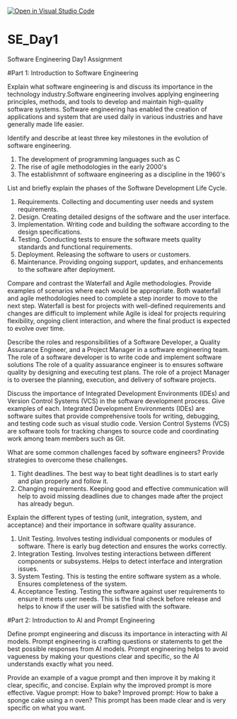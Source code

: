 [![Open in Visual Studio Code](https://classroom.github.com/assets/open-in-vscode-2e0aaae1b6195c2367325f4f02e2d04e9abb55f0b24a779b69b11b9e10269abc.svg)](https://classroom.github.com/online_ide?assignment_repo_id=15570538&assignment_repo_type=AssignmentRepo)
# SE_Day1
Software Engineering Day1 Assignment

#Part 1: Introduction to Software Engineering

Explain what software engineering is and discuss its importance in the technology industry.Software engineering involves applying engineering principles, methods, and tools to develop and maintain high-quality software systems. Software engineering has enabled the creation of applications and system that are used daily in various industries and have generally made life easier.


Identify and describe at least three key milestones in the evolution of software engineering.
1. The development of programming languages such as C
2. The rise of agile methodologies in the early 2000's
3. The establishmnt of softwaare engineering as a discipline in the 1960's


List and briefly explain the phases of the Software Development Life Cycle.
1. Requirements. Collecting and documenting user needs and system requirements.
2. Design. Creating detailed designs of the software and the user interface.
3. Implementation. Writing code and building the software according to the design specifications.
4. Testing. Conducting tests to ensure the software meets quality standards and functional requirements.
5. Deployment. Releasing the software to users or customers.
6. Maintenance. Providing ongoing support, updates, and enhancements to the software after deployment.


Compare and contrast the Waterfall and Agile methodologies. Provide examples of scenarios where each would be appropriate. Both waaterfall and agile methodologies need to complete a step inorder to move to the next step. Waterfall is best for projects with well-defined requirements and changes are difficult to implement while Agile is ideal for projects requiring flexibility, ongoing client interaction, and where the final product is expected to evolve over time.


Describe the roles and responsibilities of a Software Developer, a Quality Assurance Engineer, and a Project Manager in a software engineering team.
The role of a software developer is to write code and implement software solutions
The role of a quality assuarance engineer is to ensures software quality by designing and executing test plans.
The role of a project Manager is to oversee the planning, execution, and delivery of software projects.


Discuss the importance of Integrated Development Environments (IDEs) and Version Control Systems (VCS) in the software development process. Give examples of each. Integrated Development Environments (IDEs) are software suites that provide comprehensive tools for writing, debugging, and testing code such as visual studio code. Version Control Systems (VCS) are software tools for tracking changes to source code and coordinating work among team members such as Git.


What are some common challenges faced by software engineers? Provide strategies to overcome these challenges.
1. Tight deadlines. The best way to beat tight deadlines is to start early and plan properly and follow it.
2. Changing requirements. Keeping good and effective communication will help to avoid missing deadlines due to changes made after the project has already begun.


Explain the different types of testing (unit, integration, system, and acceptance) and their importance in software quality assurance.
1. Unit Testing. Involves testing individual components or modules of software. There is early bug detection and ensures the works correctly.
2. Integration Testing. Involves testing interactions between different components or subsystems. Helps to detect interface and intergration issues. 
3. System Testing. This is testing the entire software system as a whole. Ensures completeness of the system.
4. Acceptance Testing. Testing the software against user requirements to ensure it meets user needs. This is the final check before release and helps to know if the user will be satisfied with the software.



#Part 2: Introduction to AI and Prompt Engineering


Define prompt engineering and discuss its importance in interacting with AI models. Prompt engineering is crafting questions or statements to get the best possible responses from AI models. Prompt engineering helps to avoid vagueness by making your questions clear and specific, so the AI understands exactly what you need.

 
Provide an example of a vague prompt and then improve it by making it clear, specific, and concise. Explain why the improved prompt is more effective.
Vague prompt: How to bake?
Improved prompt: How to bake a sponge cake using a n oven? This prompt has been made clear and is very specific on what you want.


